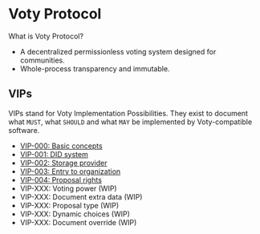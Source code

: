 # Voty Protocol

What is Voty Protocol?

- A decentralized permissionless voting system designed for communities.
- Whole-process transparency and immutable.

## VIPs

VIPs stand for Voty Implementation Possibilities. They exist to document what `MUST`, what `SHOULD` and what `MAY` be implemented by Voty-compatible software.

- [VIP-000: Basic concepts](/vips/VIP-000.md)
- [VIP-001: DID system](/vips/VIP-001.md)
- [VIP-002: Storage provider](/vips/VIP-002.md)
- [VIP-003: Entry to organization](/vips/VIP-003.md)
- [VIP-004: Proposal rights](/vips/VIP-004.md)
- VIP-XXX: Voting power (WIP)
- VIP-XXX: Document extra data (WIP)
- VIP-XXX: Proposal type (WIP)
- VIP-XXX: Dynamic choices (WIP)
- VIP-XXX: Document override (WIP)
